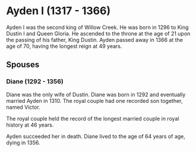 # Ayden I (1317 - 1366)
Ayden I was the second king of Willow Creek. He was born in 1296 to King Dustin I and Queen Gloria. He ascended to the throne at the age of 21 upon the passing of his father, King Dustin. Ayden passed away in 1366 at the age of 70, having the longest reign at 49 years.

## Spouses

### Diane (1292 - 1356)
Diane was the only wife of Dustin. Diane was born in 1292 and eventually married Ayden in 1310. The royal couple had one recorded son together, named Victor.

The royal couple held the record of the longest married couple in royal history at 46 years.

Ayden succeeded her in death. Diane lived to the age of 64 years of age, dying in 1356.
